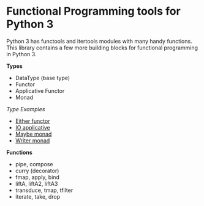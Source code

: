 # Functional Programming tools for Python 3

Python 3 has functools and itertools modules with many handy functions. This library contains a few more building blocks for functional programming in Python 3.

**Types**

* DataType (base type)
* Functor
* Applicative Functor
* Monad

*Type Examples*

* [Either functor](Either.md)
* [IO applicative](IO.md)
* [Maybe monad](Maybe.md)
* [Writer monad](Writer.md)

**Functions**

* pipe, compose
* curry (decorator)
* fmap, apply, bind
* liftA, liftA2, liftA3
* transduce, tmap, tfilter
* iterate, take, drop

